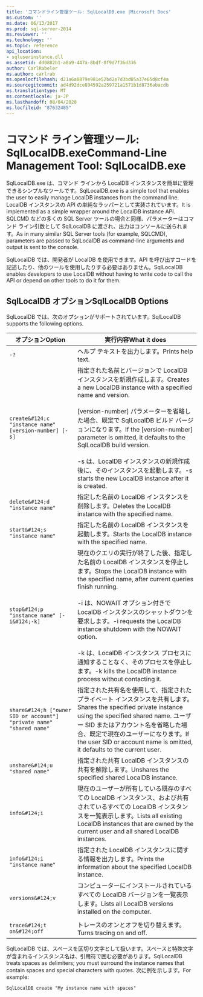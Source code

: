 ```yaml
---
title: 'コマンドライン管理ツール: SqlLocalDB.exe |Microsoft Docs'
ms.custom: ''
ms.date: 06/13/2017
ms.prod: sql-server-2014
ms.reviewer: ''
ms.technology: ''
ms.topic: reference
api_location:
- sqluserinstance.dll
ms.assetid: dd0882b1-a8a9-447a-8bdf-0f9d7f36d336
author: CarlRabeler
ms.author: carlrab
ms.openlocfilehash: d21a6a8879e981e52bd2e7d3bd05a37e65d8cf4a
ms.sourcegitcommit: ad4d92dce894592a259721a1571b1d8736abacdb
ms.translationtype: MT
ms.contentlocale: ja-JP
ms.lasthandoff: 08/04/2020
ms.locfileid: "87632485"
---
```

# <a name="command-line-management-tool-sqllocaldbexe"></a><span data-ttu-id="95199-102">コマンド ライン管理ツール: SqlLocalDB.exe</span><span class="sxs-lookup"><span data-stu-id="95199-102">Command-Line Management Tool: SqlLocalDB.exe</span></span>
  <span data-ttu-id="95199-103">SqlLocalDB.exe は、コマンド ラインから LocalDB インスタンスを簡単に管理できるシンプルなツールです。</span><span class="sxs-lookup"><span data-stu-id="95199-103">SqlLocalDB.exe is a simple tool that enables the user to easily manage LocalDB instances from the command line.</span></span> <span data-ttu-id="95199-104">LocalDB インスタンスの API の単純なラッパーとして実装されています。</span><span class="sxs-lookup"><span data-stu-id="95199-104">It is implemented as a simple wrapper around the LocalDB instance API.</span></span> <span data-ttu-id="95199-105">SQLCMD などの多くの SQL Server ツールの場合と同様、パラメーターはコマンド ライン引数として SqlLocalDB に渡され、出力はコンソールに送られます。</span><span class="sxs-lookup"><span data-stu-id="95199-105">As in many similar SQL Server tools (for example, SQLCMD), parameters are passed to SqlLocalDB as command-line arguments and output is sent to the console.</span></span>  
  
 <span data-ttu-id="95199-106">SqlLocalDB では、開発者が LocalDB を使用できます。API を呼び出すコードを記述したり、他のツールを使用したりする必要はありません。</span><span class="sxs-lookup"><span data-stu-id="95199-106">SqlLocalDB enables developers to use LocalDB without having to write code to call the API or depend on other tools to do it for them.</span></span>  
  
## <a name="sqllocaldb-options"></a><span data-ttu-id="95199-107">SqlLocalDB オプション</span><span class="sxs-lookup"><span data-stu-id="95199-107">SqlLocalDB Options</span></span>  
 <span data-ttu-id="95199-108">SqlLocalDB では、次のオプションがサポートされています。</span><span class="sxs-lookup"><span data-stu-id="95199-108">SqlLocalDB supports the following options.</span></span>  
  
|<span data-ttu-id="95199-109">オプション</span><span class="sxs-lookup"><span data-stu-id="95199-109">Option</span></span>|<span data-ttu-id="95199-110">実行内容</span><span class="sxs-lookup"><span data-stu-id="95199-110">What it does</span></span>|  
|------------|------------------|  
|`-?`|<span data-ttu-id="95199-111">ヘルプ テキストを出力します。</span><span class="sxs-lookup"><span data-stu-id="95199-111">Prints help text.</span></span>|  
|`create&#124;c "instance name" [version-number] [-s]`|<span data-ttu-id="95199-112">指定された名前とバージョンで LocalDB インスタンスを新規作成します。</span><span class="sxs-lookup"><span data-stu-id="95199-112">Creates a new LocalDB instance with a specified name and version.</span></span><br /><br /> <span data-ttu-id="95199-113">[version-number] パラメーターを省略した場合、既定で SqlLocalDB ビルド バージョンになります。</span><span class="sxs-lookup"><span data-stu-id="95199-113">If the [version-number] parameter is omitted, it defaults to the SqlLocalDB build version.</span></span><br /><br /> <span data-ttu-id="95199-114">-s は、LocalDB インスタンスの新規作成後に、そのインスタンスを起動します。</span><span class="sxs-lookup"><span data-stu-id="95199-114">-s starts the new LocalDB instance after it is created.</span></span>|  
|`delete&#124;d "instance name"`|<span data-ttu-id="95199-115">指定した名前の LocalDB インスタンスを削除します。</span><span class="sxs-lookup"><span data-stu-id="95199-115">Deletes the LocalDB instance with the specified name.</span></span>|  
|`start&#124;s "instance name"`|<span data-ttu-id="95199-116">指定した名前の LocalDB インスタンスを起動します。</span><span class="sxs-lookup"><span data-stu-id="95199-116">Starts the LocalDB instance with the specified name.</span></span>|  
|`stop&#124;p "instance name" [-i&#124;-k]`|<span data-ttu-id="95199-117">現在のクエリの実行が終了した後、指定した名前の LocalDB インスタンスを停止します。</span><span class="sxs-lookup"><span data-stu-id="95199-117">Stops the LocalDB instance with the specified name, after current queries finish running.</span></span><br /><br /> <span data-ttu-id="95199-118">-i は、NOWAIT オプション付きで LocalDB インスタンスのシャットダウンを要求します。</span><span class="sxs-lookup"><span data-stu-id="95199-118">-i requests the LocalDB instance shutdown with the NOWAIT option.</span></span><br /><br /> <span data-ttu-id="95199-119">-k は、LocalDB インスタンス プロセスに通知することなく、そのプロセスを停止します。</span><span class="sxs-lookup"><span data-stu-id="95199-119">-k kills the LocalDB instance process without contacting it.</span></span>|  
|`share&#124;h ["owner SID or account"] "private name" "shared name"`|<span data-ttu-id="95199-120">指定された共有名を使用して、指定されたプライベート インスタンスを共有します。</span><span class="sxs-lookup"><span data-stu-id="95199-120">Shares the specified private instance using the specified shared name.</span></span> <span data-ttu-id="95199-121">ユーザー SID またはアカウント名を省略した場合、既定で現在のユーザーになります。</span><span class="sxs-lookup"><span data-stu-id="95199-121">If the user SID or account name is omitted, it defaults to the current user.</span></span>|  
|`unshare&#124;u "shared name"`|<span data-ttu-id="95199-122">指定された共有 LocalDB インスタンスの共有を解除します。</span><span class="sxs-lookup"><span data-stu-id="95199-122">Unshares the specified shared LocalDB instance.</span></span>|  
|`info&#124;i`|<span data-ttu-id="95199-123">現在のユーザーが所有している既存のすべての LocalDB インスタンス、および共有されているすべての LocalDB インスタンスを一覧表示します。</span><span class="sxs-lookup"><span data-stu-id="95199-123">Lists all existing LocalDB instances that are owned by the current user and all shared LocalDB instances.</span></span>|  
|`info&#124;i "instance name"`|<span data-ttu-id="95199-124">指定された LocalDB インスタンスに関する情報を出力します。</span><span class="sxs-lookup"><span data-stu-id="95199-124">Prints the information about the specified LocalDB instance.</span></span>|  
|`versions&#124;v`|<span data-ttu-id="95199-125">コンピューターにインストールされているすべての LocalDB バージョンを一覧表示します。</span><span class="sxs-lookup"><span data-stu-id="95199-125">Lists all LocalDB versions installed on the computer.</span></span>|  
|||  
|`trace&#124;t on&#124;off`|<span data-ttu-id="95199-126">トレースのオンとオフを切り替えます。</span><span class="sxs-lookup"><span data-stu-id="95199-126">Turns tracing on and off.</span></span>|  
  
 <span data-ttu-id="95199-127">SqlLocalDB では、スペースを区切り文字として扱います。スペースと特殊文字が含まれるインスタンス名は、引用符で囲む必要があります。</span><span class="sxs-lookup"><span data-stu-id="95199-127">SqlLocalDB treats spaces as delimiters; you must surround the instance names that contain spaces and special characters with quotes.</span></span> <span data-ttu-id="95199-128">次に例を示します。</span><span class="sxs-lookup"><span data-stu-id="95199-128">For example:</span></span>  
  
 `SqlLocalDB create "My instance name with spaces"`  
  
  
